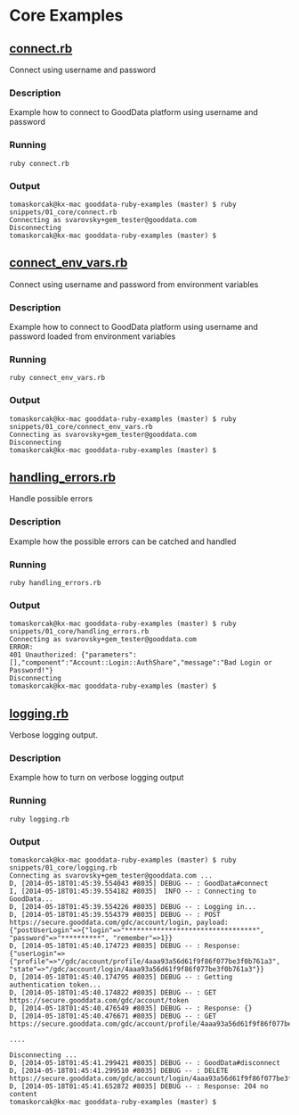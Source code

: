 # Core Examples

## [connect.rb](https://github.com/korczis/gooddata-ruby-examples/blob/master/snippets/01_core/connect.rb)

Connect using username and password

### Description

Example how to connect to GoodData platform using username and password

### Running

```
ruby connect.rb
```

### Output

```
tomaskorcak@kx-mac gooddata-ruby-examples (master) $ ruby snippets/01_core/connect.rb
Connecting as svarovsky+gem_tester@gooddata.com
Disconnecting
tomaskorcak@kx-mac gooddata-ruby-examples (master) $
```

## [connect_env_vars.rb](https://github.com/korczis/gooddata-ruby-examples/blob/master/snippets/01_core/connect_env_vars.rb)

Connect using username and password from environment variables

### Description

Example how to connect to GoodData platform using username and password loaded from environment variables

### Running

```
ruby connect_env_vars.rb
```

### Output

```
tomaskorcak@kx-mac gooddata-ruby-examples (master) $ ruby snippets/01_core/connect_env_vars.rb
Connecting as svarovsky+gem_tester@gooddata.com
Disconnecting
tomaskorcak@kx-mac gooddata-ruby-examples (master) $
```

## [handling_errors.rb](https://github.com/korczis/gooddata-ruby-examples/blob/master/snippets/01_core/handling_errors.rb)

Handle possible errors

### Description

Example how the possible errors can be catched and handled

### Running

```
ruby handling_errors.rb
```

### Output

```
tomaskorcak@kx-mac gooddata-ruby-examples (master) $ ruby snippets/01_core/handling_errors.rb
Connecting as svarovsky+gem_tester@gooddata.com
ERROR:
401 Unauthorized: {"parameters":[],"component":"Account::Login::AuthShare","message":"Bad Login or Password!"}
Disconnecting
tomaskorcak@kx-mac gooddata-ruby-examples (master) $
```

## [logging.rb](https://github.com/korczis/gooddata-ruby-examples/blob/master/snippets/01_core/logging.rb)

Verbose logging output.

### Description

Example how to turn on verbose logging output

### Running

```
ruby logging.rb
```

### Output

```
tomaskorcak@kx-mac gooddata-ruby-examples (master) $ ruby snippets/01_core/logging.rb
Connecting as svarovsky+gem_tester@gooddata.com ...
D, [2014-05-18T01:45:39.554043 #8035] DEBUG -- : GoodData#connect
I, [2014-05-18T01:45:39.554182 #8035]  INFO -- : Connecting to GoodData...
D, [2014-05-18T01:45:39.554226 #8035] DEBUG -- : Logging in...
D, [2014-05-18T01:45:39.554379 #8035] DEBUG -- : POST https://secure.gooddata.com/gdc/account/login, payload: {"postUserLogin"=>{"login"=>"*********************************", "password"=>"**********", "remember"=>1}}
D, [2014-05-18T01:45:40.174723 #8035] DEBUG -- : Response: {"userLogin"=>{"profile"=>"/gdc/account/profile/4aaa93a56d61f9f86f077be3f0b761a3", "state"=>"/gdc/account/login/4aaa93a56d61f9f86f077be3f0b761a3"}}
D, [2014-05-18T01:45:40.174795 #8035] DEBUG -- : Getting authentication token...
D, [2014-05-18T01:45:40.174822 #8035] DEBUG -- : GET https://secure.gooddata.com/gdc/account/token
D, [2014-05-18T01:45:40.476549 #8035] DEBUG -- : Response: {}
D, [2014-05-18T01:45:40.476671 #8035] DEBUG -- : GET https://secure.gooddata.com/gdc/account/profile/4aaa93a56d61f9f86f077be3f0b761a3

....

Disconnecting ...
D, [2014-05-18T01:45:41.299421 #8035] DEBUG -- : GoodData#disconnect
D, [2014-05-18T01:45:41.299510 #8035] DEBUG -- : DELETE https://secure.gooddata.com/gdc/account/login/4aaa93a56d61f9f86f077be3f0b761a3
D, [2014-05-18T01:45:41.652872 #8035] DEBUG -- : Response: 204 no content
tomaskorcak@kx-mac gooddata-ruby-examples (master) $
```
